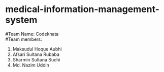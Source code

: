# medical-information-management-system
#Team Name: Codekhata <br>
#Team members:<br>
1. Maksudul Hoque Aubhi<br>
2. Afsari Sultana Rubaba<br>
3. Sharmin Sultana Suchi<br>
4. Md. Nazim Uddin
